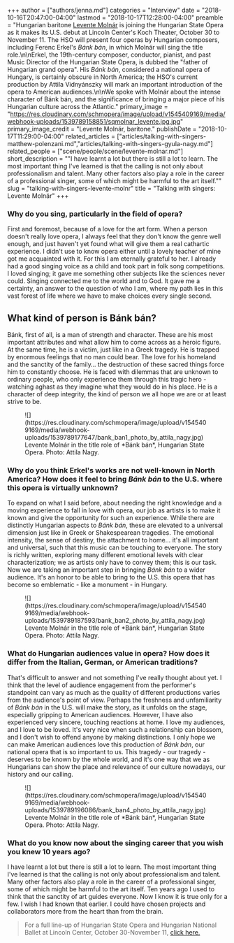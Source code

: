 +++
author = ["authors/jenna.md"]
categories = "Interview"
date = "2018-10-16T20:47:00-04:00"
lastmod = "2018-10-17T12:28:00-04:00"
preamble = "Hungarian baritone [Levente Molnár](/scene/people/levente-molnar/) is joining the Hungarian State Opera as it makes its U.S. debut at Lincoln Center's Koch Theater, October 30 to November 11. The HSO will present four operas by Hungarian composers, including Ferenc Erkel's *Bánk bán*, in which Molnár will sing the title role.\n\nErkel, the 19th-century composer, conductor, pianist, and past Music Director of the Hungarian State Opera, is dubbed the \"father of Hungarian grand opera\". His *Bánk bán*, considered a national opera of Hungary, is certainly obscure in North America; the HSO's current production by Attila Vidnyánszky will mark an important introduction of the opera to American audiences.\n\nWe spoke with Molnár about the intense character of Bánk bán, and the significance of bringing a major piece of his Hungarian culture across the Atlantic."
primary_image = "https://res.cloudinary.com/schmopera/image/upload/v1545409169/media/webhook-uploads/1539789158851/sqmolnar_levente.jpg.jpg"
primary_image_credit = "Levente Molnár, baritone."
publishDate = "2018-10-17T11:29:00-04:00"
related_articles = ["articles/talking-with-singers-matthew-polenzani.md","articles/talking-with-singers-gyula-nagy.md"]
related_people = ["scene/people/scene/levente-molnar.md"]
short_description = "&quot;I have learnt a lot but there is still a lot to learn. The most important thing I&#039;ve learned is that the calling is not only about professionalism and talent. Many other factors also play a role in the career of a professional singer, some of which might be harmful to the art itself.&quot;"
slug = "talking-with-singers-levente-molnr"
title = "Talking with singers: Levente Molnár"
+++

### Why do you sing, particularly in the field of opera?

First and foremost, because of a love for the art form. When a person doesn't really love opera, I always feel that they don't know the genre well enough, and just haven't yet found what will give them a real cathartic experience. I didn't use to know opera either until a lovely teacher of mine got me acquainted with it. For this I am eternally grateful to her. I already had a good singing voice as a child and took part in folk song competitions. I loved singing; it gave me something other subjects like the sciences never could. Singing connected me to the world and to God. It gave me a certainty, an answer to the question of who I am, where my path lies in this vast forest of life where we have to make choices every single second.

## What kind of person is Bánk bán?

Bánk, first of all, is a man of strength and character. These are his most important attributes and what allow him to come across as a heroic figure. At the same time, he is a victim, just like in a Greek tragedy. He is trapped by enormous feelings that no man could bear. The love for his homeland and the sanctity of the family… the destruction of these sacred things force him to constantly choose. He is faced with dilemmas that are unknown to ordinary people, who only experience them through this tragic hero - watching aghast as they imagine what they would do in his place. He is a character of deep integrity, the kind of person we all hope we are or at least strive to be.

<figure data-type="image">![](https://res.cloudinary.com/schmopera/image/upload/v1545409169/media/webhook-uploads/1539789177647/bank_ban1_photo_by_attila_nagy.jpg)
<figcaption>
Levente Molnár in the title role of *Bánk bán*, Hungarian State Opera. Photo: Attila Nagy.</figcaption>
</figure>

### Why do you think Erkel's works are not well-known in North America? How does it feel to bring *Bánk bán* to the U.S. where this opera is virtually unknown?

To expand on what I said before, about needing the right knowledge and a moving experience to fall in love with opera, our job as artists is to make it known and give the opportunity for such an experience. While there are distinctly Hungarian aspects to *Bánk bán*, these are elevated to a universal dimension just like in Greek or Shakespearean tragedies. The emotional intensity, the sense of destiny, the attachment to home… it's all important and universal, such that this music can be touching to everyone. The story is richly written, exploring many different emotional levels with clear characterization; we as artists only have to convey them; this is our task. Now we are taking an important step in bringing *Bánk bán* to a wider audience. It's an honor to be able to bring to the U.S. this opera that has become so emblematic - like a monument - in Hungary.

<figure data-type="image">![](https://res.cloudinary.com/schmopera/image/upload/v1545409169/media/webhook-uploads/1539789187593/bank_ban2_photo_by_attila_nagy.jpg)
<figcaption>
Levente Molnár in the title role of *Bánk bán*, Hungarian State Opera. Photo: Attila Nagy.</figcaption>
</figure>

### What do Hungarian audiences value in opera? How does it differ from the Italian, German, or American traditions?

That's difficult to answer and not something I've really thought about yet. I think that the level of audience engagement from the performer's standpoint can vary as much as the quality of different productions varies from the audience's point of view. Perhaps the freshness and unfamiliarity of *Bánk bán* in the U.S. will make the story, as it unfolds on the stage, especially gripping to American audiences. However, I have also experienced very sincere, touching reactions at home. I love my audiences, and I love to be loved. It's very nice when such a relationship can blossom, and I don't wish to offend anyone by making distinctions. I only hope we can make American audiences love this production of *Bánk bán*, our national opera that is so important to us. This tragedy - our tragedy - deserves to be known by the whole world, and it's one way that we as Hungarians can show the place and relevance of our culture nowadays, our history and our calling.

<figure data-type="image">![](https://res.cloudinary.com/schmopera/image/upload/v1545409169/media/webhook-uploads/1539789196086/bank_ban4_photo_by_attila_nagy.jpg)
<figcaption>
Levente Molnár in the title role of *Bánk bán*, Hungarian State Opera. Photo: Attila Nagy.</figcaption>
</figure>

### What do you know now about the singing career that you wish you knew 10 years ago?

I have learnt a lot but there is still a lot to learn. The most important thing I've learned is that the calling is not only about professionalism and talent. Many other factors also play a role in the career of a professional singer, some of which might be harmful to the art itself. Ten years ago I used to think that the sanctity of art guides everyone. Now I know it is true only for a few. I wish I had known that earlier. I could have chosen projects and collaborators more from the heart than from the brain.

>For a full line-up of Hungarian State Opera and Hungarian National Ballet at Lincoln Center, October 30-November 11, [click here.](https://davidhkochtheater.com/Season-Tickets/18-19-Season/Hungarian-State-Opera-New-York-tour-2018)
